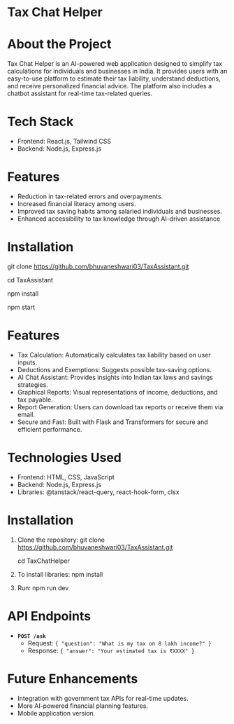 # Tax Chat Helper

# About the Project
Tax Chat Helper is an AI-powered web application designed to simplify tax calculations for individuals and businesses in India. It provides users with an easy-to-use platform to estimate their tax liability, understand deductions, and receive personalized financial advice. The platform also includes a chatbot assistant for real-time tax-related queries.

# Tech Stack
- Frontend: React.js, Tailwind CSS
- Backend: Node.js, Express.js

# Features
- Reduction in tax-related errors and overpayments.
- Increased financial literacy among users.
- Improved tax saving habits among salaried individuals and businesses.
- Enhanced accessibility to tax knowledge through AI-driven assistance


# Installation
   git clone https://github.com/bhuvaneshwari03/TaxAssistant.git
   
   cd TaxAssistant
   
   npm install
   
   npm start

# Features
- Tax Calculation: Automatically calculates tax liability based on user inputs.
- Deductions and Exemptions: Suggests possible tax-saving options.
- AI Chat Assistant: Provides insights into Indian tax laws and savings strategies.
- Graphical Reports: Visual representations of income, deductions, and tax payable.
- Report Generation: Users can download tax reports or receive them via email.
- Secure and Fast: Built with Flask and Transformers for secure and efficient performance.

# Technologies Used
- Frontend: HTML, CSS, JavaScript
- Backend: Node.js, Express.js 
- Libraries: @tanstack/react-query, react-hook-form, clsx

# Installation
1. Clone the repository:
      git clone https://github.com/bhuvaneshwari03/TaxAssistant.git
   
      cd TaxChatHelper
   
3. To install libraries:
      npm install 

4. Run:
      npm run dev

# API Endpoints
- **`POST /ask`**
  - Request: `{ "question": "What is my tax on 8 lakh income?" }`
  - Response: `{ "answer": "Your estimated tax is ₹XXXX" }`

# Future Enhancements
- Integration with government tax APIs for real-time updates.
- More AI-powered financial planning features.
- Mobile application version.




